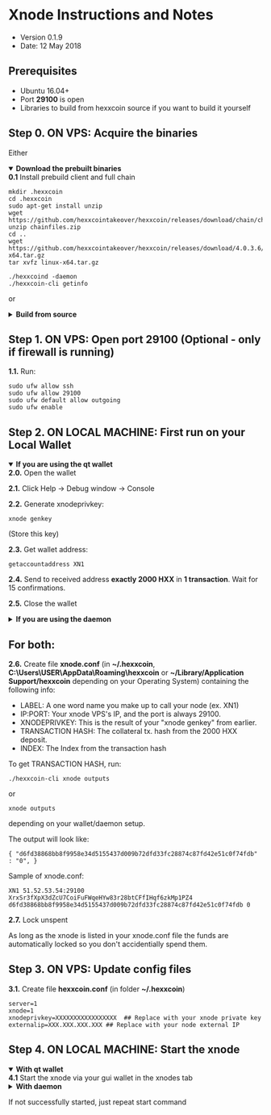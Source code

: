 Xnode Instructions and Notes
=============================
 - Version 0.1.9
 - Date: 12 May 2018

Prerequisites
-------------
 - Ubuntu 16.04+
 - Port **29100** is open
 - Libraries to build from hexxcoin source if you want to build it yourself

Step 0. ON VPS: Acquire the binaries
----------------------

Either

<details open>
<summary><strong>Download the prebuilt binaries</strong></summary>
<strong>0.1</strong> Install prebuild client and full chain

	mkdir .hexxcoin
	cd .hexxcoin
	sudo apt-get install unzip
	wget https://github.com/hexxcointakeover/hexxcoin/releases/download/chain/chainfiles.zip
	unzip chainfiles.zip
	cd ..
	wget https://github.com/hexxcointakeover/hexxcoin/releases/download/4.0.3.6/linux-x64.tar.gz
	tar xvfz linux-x64.tar.gz
	
	./hexxcoind -daemon
	./hexxcoin-cli getinfo
</details>

or

<details>
<summary><strong>Build from source</strong></summary>
<strong>0.1.</strong>  Check out from source:

    git clone https://github.com/hexxcointakeover/hexxcoin

<strong>0.2.</strong>  See [README.md](README.md) for instructions on building.
</details>
	

Step 1. ON VPS: Open port 29100 (Optional - only if firewall is running)
----------------------
**1.1.**  Run:

    sudo ufw allow ssh 
    sudo ufw allow 29100
    sudo ufw default allow outgoing
    sudo ufw enable

Step 2. ON LOCAL MACHINE: First run on your Local Wallet
----------------------

<details open>
<summary><strong>If you are using the qt wallet</strong></summary>
<strong>2.0.</strong>  Open the wallet

<strong>2.1.</strong>  Click Help -> Debug window -> Console

<strong>2.2.</strong>  Generate xnodeprivkey:

    xnode genkey

(Store this key)

<strong>2.3.</strong>  Get wallet address:

    getaccountaddress XN1

<strong>2.4.</strong>  Send to received address <strong>exactly 2000 HXX</strong> in <strong>1 transaction</strong>. Wait for 15 confirmations.

<strong>2.5.</strong>  Close the wallet
</details>

<details>
<summary><strong>If you are using the daemon</strong></summary>
<strong>2.0.</strong>  Go to the checked out folder or where you extracted the binaries

    cd hexxcoin/src

<strong>2.1.</strong>  Start daemon:

    ./hexxcoind -daemon -server

<strong>2.2.</strong>  Generate xnodeprivkey:

    ./hexxcoin-cli xnode genkey

(Store this key)

<strong>2.3.</strong>  Get wallet address:

    ./hexxcoin-cli getaccountaddress XN1

<strong>2.4.</strong>  Send to received address <strong>exactly 2000 HXX</strong> in <strong>1 transaction</strong>. Wait for 15 confirmations.

<strong>2.5.</strong>  Stop daemon:

    ./hexxcoin-cli stop
</details>


## For both:

**2.6.**  Create file **xnode.conf** (in **~/.hexxcoin**, **C:\Users\USER\AppData\Roaming\hexxcoin** or **~/Library/Application Support/hexxcoin** depending on your Operating System) containing the following info:
 - LABEL: A one word name you make up to call your node (ex. XN1)
 - IP:PORT: Your xnode VPS's IP, and the port is always 29100.
 - XNODEPRIVKEY: This is the result of your "xnode genkey" from earlier.
 - TRANSACTION HASH: The collateral tx. hash from the 2000 HXX deposit.
 - INDEX: The Index from the transaction hash

To get TRANSACTION HASH, run:

```
./hexxcoin-cli xnode outputs
```
or
```
xnode outputs
```

depending on your wallet/daemon setup.

The output will look like:

    { "d6fd38868bb8f9958e34d5155437d009b72dfd33fc28874c87fd42e51c0f74fdb" : "0", }

Sample of xnode.conf:

    XN1 51.52.53.54:29100 XrxSr3fXpX3dZcU7CoiFuFWqeHYw83r28btCFfIHqf6zkMp1PZ4 d6fd38868bb8f9958e34d5155437d009b72dfd33fc28874c87fd42e51c0f74fdb 0

**2.7.** Lock unspent

As long as the xnode is listed in your xnode.conf file the funds are automatically locked so you don't accidentially spend them.

Step 3. ON VPS: Update config files
----------------------
**3.1.**  Create file **hexxcoin.conf** (in folder **~/.hexxcoin**)

    server=1
    xnode=1
    xnodeprivkey=XXXXXXXXXXXXXXXXX  ## Replace with your xnode private key
    externalip=XXX.XXX.XXX.XXX ## Replace with your node external IP


Step 4. ON LOCAL MACHINE: Start the xnode
----------------------

<details open>
<summary><strong>With qt wallet</strong></summary>
<strong>4.1</strong> Start the xnode via your gui wallet in the xnodes tab
</details>

<details>
<summary><strong>With daemon</strong></summary>
<strong>4.1</strong> Start xnode:

    ./hexxcoin-cli xnode start-alias <LABEL>

For example:

    ./hexxcoin-cli xnode start-alias XN1

<strong>4.2</strong>  To check node status:

    ./hexxcoin-cli xnode debug

</details>


If not successfully started, just repeat start command
